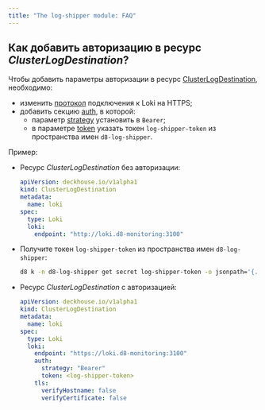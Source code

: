 ```yaml
---
title: "The log-shipper module: FAQ"
---
```


## Как добавить авторизацию в ресурс _ClusterLogDestination_?

Чтобы добавить параметры авторизации в ресурс [ClusterLogDestination](cr.html#clusterlogdestination), необходимо:
- изменить [протокол](cr.html#clusterlogdestination-v1alpha1-spec-loki-endpoint) подключения к Loki на HTTPS;
- добавить секцию [auth](cr.html#clusterlogdestination-v1alpha1-spec-loki-auth), в которой:
  - параметр [strategy](cr.html#clusterlogdestination-v1alpha1-spec-loki-auth-strategy) установить в `Bearer`;
  - в параметре [token](cr.html#clusterlogdestination-v1alpha1-spec-loki-auth-token) указать токен `log-shipper-token` из пространства имен `d8-log-shipper`.

Пример:

- Ресурс _ClusterLogDestination_ без авторизации:

  ```yaml
  apiVersion: deckhouse.io/v1alpha1
  kind: ClusterLogDestination
  metadata:
    name: loki
  spec:
    type: Loki
    loki:
      endpoint: "http://loki.d8-monitoring:3100"
  ```

- Получите токен `log-shipper-token` из пространства имен `d8-log-shipper`:

  ```bash
  d8 k -n d8-log-shipper get secret log-shipper-token -o jsonpath='{.data.token}' | base64 -d
  ```

- Ресурс _ClusterLogDestination_ с авторизацией:

  ```yaml
  apiVersion: deckhouse.io/v1alpha1
  kind: ClusterLogDestination
  metadata:
    name: loki
  spec:
    type: Loki
    loki:
      endpoint: "https://loki.d8-monitoring:3100"
      auth:
        strategy: "Bearer"
        token: <log-shipper-token>
      tls:
        verifyHostname: false
        verifyCertificate: false
  ```
